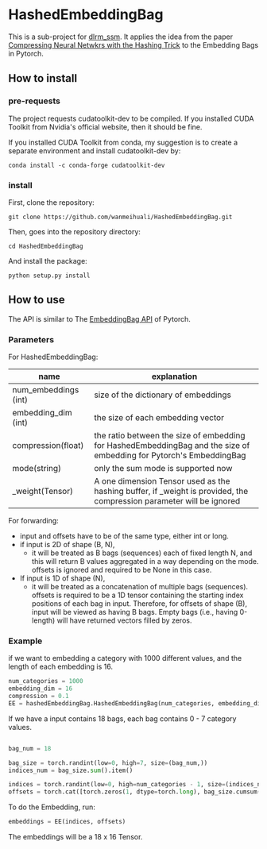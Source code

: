 # HashedEmbeddingBag

This is a sub-project for [dlrm_ssm](https://github.com/yanzhoupan/dlrm_ssm). 
It applies the idea from the paper 
[Compressing Neural Netwkrs with the Hashing Trick](https://arxiv.org/pdf/1504.04788.pdf) to the Embedding Bags in Pytorch.

## How to install

### pre-requests

The project requests cudatoolkit-dev to be compiled.
If you installed CUDA Toolkit from Nvidia's official website, then it should be fine.

If you installed CUDA Toolkit from conda, my suggestion is to create a separate environment and install cudatoolkit-dev by:
```
conda install -c conda-forge cudatoolkit-dev
```

### install
First, clone the repository:
```
git clone https://github.com/wanmeihuali/HashedEmbeddingBag.git
```

Then, goes into the repository directory:
```
cd HashedEmbeddingBag
```

And install the package:
```
python setup.py install
```

## How to use

The API is similar to The [EmbeddingBag API](https://pytorch.org/docs/stable/generated/torch.nn.EmbeddingBag.html) of Pytorch.

### Parameters
For HashedEmbeddingBag: 

|name|explanation|
|---|---|
|num_embeddings (int) | size of the dictionary of embeddings |
|embedding_dim (int) | the size of each embedding vector |
|compression(float) | the ratio between the size of embedding for HashedEmbeddingBag and the size of embedding for Pytorch's EmbeddingBag|
|mode(string) | only the sum mode is supported now |
|_weight(Tensor) | A one dimension Tensor used as the hashing buffer, if _weight is provided, the compression parameter will be ignored |

For forwarding:

- input and offsets have to be of the same type, either int or long.
- if input is 2D of shape (B, N),
  - it will be treated as B bags (sequences) each of fixed length N, and this will return B values aggregated in a way depending on the mode. offsets is ignored and required to be None in this case.
- If input is 1D of shape (N), 
    - it will be treated as a concatenation of multiple bags (sequences). offsets is required to be a 1D tensor containing the starting index positions of each bag in input. Therefore, for offsets of shape (B), input will be viewed as having B bags. Empty bags (i.e., having 0-length) will have returned vectors filled by zeros.

### Example
if we want to embedding a category with 1000 different values, and  the length of each embedding is 16.
```python
num_categories = 1000
embedding_dim = 16
compression = 0.1
EE = hashedEmbeddingBag.HashedEmbeddingBag(num_categories, embedding_dim, compression, "sum")

```
If we have a input contains 18 bags, each bag contains 0 - 7 category values.
```python

bag_num = 18

bag_size = torch.randint(low=0, high=7, size=(bag_num,))
indices_num = bag_size.sum().item()

indices = torch.randint(low=0, high=num_categories - 1, size=(indices_num,))
offsets = torch.cat([torch.zeros(1, dtype=torch.long), bag_size.cumsum(dim=0)[:-1]])
```
To do the Embedding, run:
```python
embeddings = EE(indices, offsets)
```
The embeddings will be a 18 x 16 Tensor.
